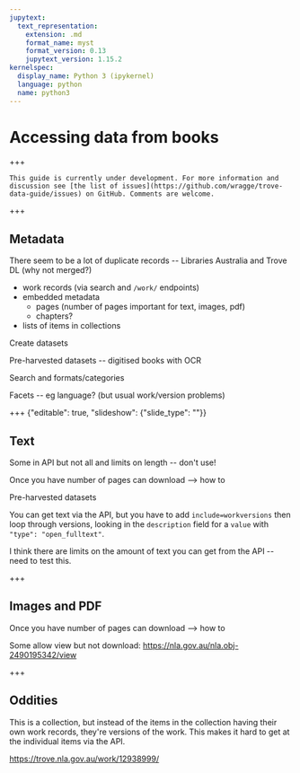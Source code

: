 ```yaml
---
jupytext:
  text_representation:
    extension: .md
    format_name: myst
    format_version: 0.13
    jupytext_version: 1.15.2
kernelspec:
  display_name: Python 3 (ipykernel)
  language: python
  name: python3
---
```


# Accessing data from books

+++

```{attention}
This guide is currently under development. For more information and discussion see [the list of issues](https://github.com/wragge/trove-data-guide/issues) on GitHub. Comments are welcome.
```

+++

## Metadata

There seem to be a lot of duplicate records -- Libraries Australia and Trove DL (why not merged?)

- work records (via search and `/work/` endpoints)
- embedded metadata
    - pages (number of pages important for text, images, pdf)
    - chapters?
- lists of items in collections

Create datasets

Pre-harvested datasets -- digitised books with OCR

Search and formats/categories

Facets -- eg language? (but usual work/version problems)

+++ {"editable": true, "slideshow": {"slide_type": ""}}

## Text

Some in API but not all and limits on length -- don't use!

Once you have number of pages can download --> how to

Pre-harvested datasets

You can get text via the API, but you have to add `include=workversions` then loop through versions, looking in the `description` field for a `value` with `"type": "open_fulltext"`.

I think there are limits on the amount of text you can get from the API -- need to test this.

+++

## Images and PDF

Once you have number of pages can download --> how to

Some allow view but not download: https://nla.gov.au/nla.obj-2490195342/view

+++

## Oddities

This is a collection, but instead of the items in the collection having their own work records, they're versions of the work. This makes it hard to get at the individual items via the API.

https://trove.nla.gov.au/work/12938999/
